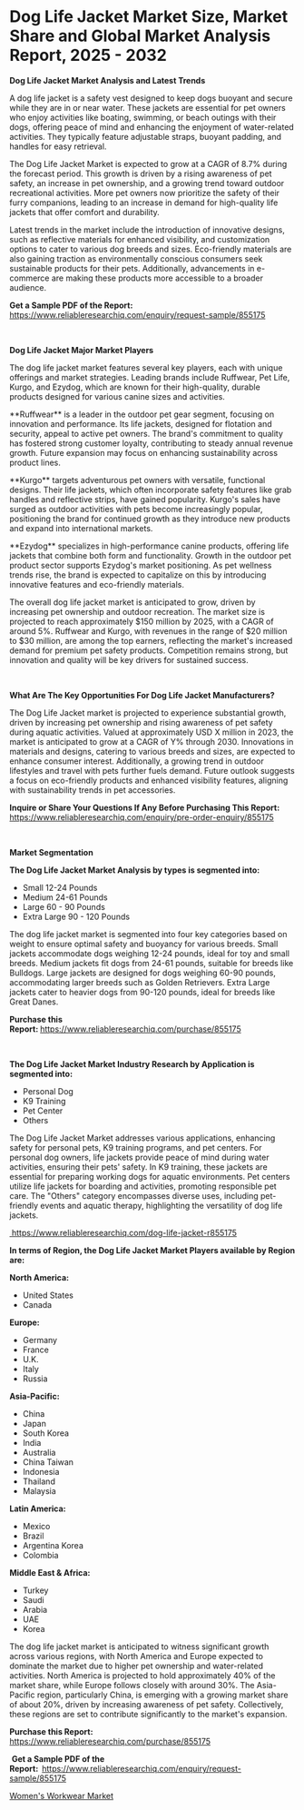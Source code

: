 <p><h1>Dog Life Jacket Market Size, Market Share and Global Market Analysis Report, 2025 - 2032</h1></p><p><strong>Dog Life Jacket Market Analysis and Latest Trends</strong></p>
<p><p>A dog life jacket is a safety vest designed to keep dogs buoyant and secure while they are in or near water. These jackets are essential for pet owners who enjoy activities like boating, swimming, or beach outings with their dogs, offering peace of mind and enhancing the enjoyment of water-related activities. They typically feature adjustable straps, buoyant padding, and handles for easy retrieval.</p><p>The Dog Life Jacket Market is expected to grow at a CAGR of 8.7% during the forecast period. This growth is driven by a rising awareness of pet safety, an increase in pet ownership, and a growing trend toward outdoor recreational activities. More pet owners now prioritize the safety of their furry companions, leading to an increase in demand for high-quality life jackets that offer comfort and durability. </p><p>Latest trends in the market include the introduction of innovative designs, such as reflective materials for enhanced visibility, and customization options to cater to various dog breeds and sizes. Eco-friendly materials are also gaining traction as environmentally conscious consumers seek sustainable products for their pets. Additionally, advancements in e-commerce are making these products more accessible to a broader audience.</p></p>
<p><strong>Get a Sample PDF of the Report:&nbsp;</strong> <a href="https://www.reliableresearchiq.com/enquiry/request-sample/855175?utm_campaign=1159&utm_medium=2&utm_source=Github&utm_content=ia&utm_term=08022025&utm_id=dog-life-jacket">https://www.reliableresearchiq.com/enquiry/request-sample/855175</a></p>
<p>&nbsp;</p>
<p><strong>Dog Life Jacket Major Market Players</strong></p>
<p><p>The dog life jacket market features several key players, each with unique offerings and market strategies. Leading brands include Ruffwear, Pet Life, Kurgo, and Ezydog, which are known for their high-quality, durable products designed for various canine sizes and activities.</p><p>**Ruffwear** is a leader in the outdoor pet gear segment, focusing on innovation and performance. Its life jackets, designed for flotation and security, appeal to active pet owners. The brand's commitment to quality has fostered strong customer loyalty, contributing to steady annual revenue growth. Future expansion may focus on enhancing sustainability across product lines.</p><p>**Kurgo** targets adventurous pet owners with versatile, functional designs. Their life jackets, which often incorporate safety features like grab handles and reflective strips, have gained popularity. Kurgo's sales have surged as outdoor activities with pets become increasingly popular, positioning the brand for continued growth as they introduce new products and expand into international markets.</p><p>**Ezydog** specializes in high-performance canine products, offering life jackets that combine both form and functionality. Growth in the outdoor pet product sector supports Ezydog's market positioning. As pet wellness trends rise, the brand is expected to capitalize on this by introducing innovative features and eco-friendly materials.</p><p>The overall dog life jacket market is anticipated to grow, driven by increasing pet ownership and outdoor recreation. The market size is projected to reach approximately $150 million by 2025, with a CAGR of around 5%. Ruffwear and Kurgo, with revenues in the range of $20 million to $30 million, are among the top earners, reflecting the market's increased demand for premium pet safety products. Competition remains strong, but innovation and quality will be key drivers for sustained success.</p></p>
<p>&nbsp;</p>
<p><strong>What Are The Key Opportunities For Dog Life Jacket Manufacturers?</strong></p>
<p><p>The Dog Life Jacket market is projected to experience substantial growth, driven by increasing pet ownership and rising awareness of pet safety during aquatic activities. Valued at approximately USD X million in 2023, the market is anticipated to grow at a CAGR of Y% through 2030. Innovations in materials and designs, catering to various breeds and sizes, are expected to enhance consumer interest. Additionally, a growing trend in outdoor lifestyles and travel with pets further fuels demand. Future outlook suggests a focus on eco-friendly products and enhanced visibility features, aligning with sustainability trends in pet accessories.</p></p>
<p><strong>Inquire or Share Your Questions If Any Before Purchasing This Report:</strong> <a href="https://www.reliableresearchiq.com/enquiry/pre-order-enquiry/855175?utm_campaign=1159&utm_medium=2&utm_source=Github&utm_content=ia&utm_term=08022025&utm_id=dog-life-jacket">https://www.reliableresearchiq.com/enquiry/pre-order-enquiry/855175</a></p>
<p>&nbsp;</p>
<p><strong>Market Segmentation</strong></p>
<p><strong>The Dog Life Jacket Market Analysis by types is segmented into:</strong></p>
<p><ul><li>Small 12-24 Pounds</li><li>Medium 24-61 Pounds</li><li>Large 60 - 90 Pounds</li><li>Extra Large 90 - 120 Pounds</li></ul></p>
<p><p>The dog life jacket market is segmented into four key categories based on weight to ensure optimal safety and buoyancy for various breeds. Small jackets accommodate dogs weighing 12-24 pounds, ideal for toy and small breeds. Medium jackets fit dogs from 24-61 pounds, suitable for breeds like Bulldogs. Large jackets are designed for dogs weighing 60-90 pounds, accommodating larger breeds such as Golden Retrievers. Extra Large jackets cater to heavier dogs from 90-120 pounds, ideal for breeds like Great Danes.</p></p>
<p><strong>Purchase this Report:&nbsp;</strong><a href="https://www.reliableresearchiq.com/purchase/855175?utm_campaign=1159&utm_medium=2&utm_source=Github&utm_content=ia&utm_term=08022025&utm_id=dog-life-jacket">https://www.reliableresearchiq.com/purchase/855175</a></p>
<p>&nbsp;</p>
<p><strong>The Dog Life Jacket Market Industry Research by Application is segmented into:</strong></p>
<p><ul><li>Personal Dog</li><li>K9 Training</li><li>Pet Center</li><li>Others</li></ul></p>
<p><p>The Dog Life Jacket Market addresses various applications, enhancing safety for personal pets, K9 training programs, and pet centers. For personal dog owners, life jackets provide peace of mind during water activities, ensuring their pets' safety. In K9 training, these jackets are essential for preparing working dogs for aquatic environments. Pet centers utilize life jackets for boarding and activities, promoting responsible pet care. The "Others" category encompasses diverse uses, including pet-friendly events and aquatic therapy, highlighting the versatility of dog life jackets.</p></p>
<p><a href="https://www.reliableresearchiq.com/dog-life-jacket-r855175?utm_campaign=1159&utm_medium=2&utm_source=Github&utm_content=ia&utm_term=08022025&utm_id=dog-life-jacket">&nbsp;https://www.reliableresearchiq.com/dog-life-jacket-r855175</a></p>
<p><strong>In terms of Region, the Dog Life Jacket Market Players available by Region are:</strong></p>
<p>
    <p> <strong> North America: </strong>
        <ul>
            <li>United States</li>
            <li>Canada</li>
        </ul>
        </p> 
    <p> <strong> Europe: </strong>
        <ul>
            <li>Germany</li>
            <li>France</li>
            <li>U.K.</li>
            <li>Italy</li>
            <li>Russia</li>
        </ul>
        </p> 
    <p> <strong> Asia-Pacific: </strong>
        <ul>
            <li>China</li>
            <li>Japan</li>
            <li>South Korea</li>
            <li>India</li>
            <li>Australia</li>
            <li>China Taiwan</li>
            <li>Indonesia</li>
            <li>Thailand</li>
            <li>Malaysia</li>
        </ul>
        </p> 
    <p> <strong> Latin America: </strong>
        <ul>
            <li>Mexico</li>
            <li>Brazil</li>
            <li>Argentina Korea</li>
            <li>Colombia</li>
        </ul>
        </p> 
    <p> <strong> Middle East & Africa: </strong>
        <ul>
            <li>Turkey</li>
            <li>Saudi</li>
            <li>Arabia</li>
            <li>UAE</li>
            <li>Korea</li>
        </ul>
    </p>
    </p>
<p><p>The dog life jacket market is anticipated to witness significant growth across various regions, with North America and Europe expected to dominate the market due to higher pet ownership and water-related activities. North America is projected to hold approximately 40% of the market share, while Europe follows closely with around 30%. The Asia-Pacific region, particularly China, is emerging with a growing market share of about 20%, driven by increasing awareness of pet safety. Collectively, these regions are set to contribute significantly to the market's expansion.</p></p>
<p><strong>Purchase this Report: </strong><a href="https://www.reliableresearchiq.com/purchase/855175?utm_campaign=1159&utm_medium=2&utm_source=Github&utm_content=ia&utm_term=08022025&utm_id=dog-life-jacket">https://www.reliableresearchiq.com/purchase/855175</a></p>
<p>&nbsp;<strong>Get a Sample PDF of the Report:&nbsp;&nbsp;</strong><a href="https://www.reliableresearchiq.com/enquiry/request-sample/855175?utm_campaign=1159&utm_medium=2&utm_source=Github&utm_content=ia&utm_term=08022025&utm_id=dog-life-jacket">https://www.reliableresearchiq.com/enquiry/request-sample/855175</a></p>
<p><strong></strong></p>
<p><p><a href="https://github.com/liendlmbopda54/Market-Research-Report-List-1/blob/main/womens-workwear-market.md?utm_campaign=1159&utm_medium=2&utm_source=Github&utm_content=ia&utm_term=08022025&utm_id=dog-life-jacket">Women's Workwear Market</a></p></p>